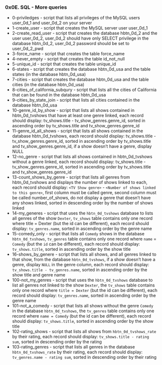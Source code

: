 ### 0x0E. SQL - More queries

* 0-priviledges - script that lists all privileges of the MySQL users user_0d_1 and user_0d_2 on your server
* 1-create_user - script that creates the MySQL server user user_0d_1
* 2-create_read_user - script that creates the database hbtn_0d_2 and the user user_0d_2, user_0d_2 should have only SELECT privilege in the database hbtn_0d_2, user_0d_2 password should be set to user_0d_2_pwd
* 3-force_name - script that creates the table force_name
* 4-never_empty - script that creates the table id_not_null
* 5-unique_id - script that creates the table unique_id
* 6-states - script that creates the database hbtn_0d_usa and the table states (in the database hbtn_0d_usa)
* 7-cities - script that creates the database hbtn_0d_usa and the table cities (in the database hbtn_0d_usa)
* 8-cities_of_california_subqury - script that lists all the cities of California that can be found in the database hbtn_0d_usa
* 9-cities_by_state_join - script that lists all cities contained in the database hbtn_0d_usa
* 10-genre_id_by_show - script that lists all shows contained in hbtn_0d_tvshows that have at least one genre linked, each record should display: tv_shows.title - tv_show_genres.genre_id, sorted in ascending order by tv_shows.title and tv_show_genres.genre_id
* 11-genre_id_all_shows - script that lists all shows contained in the database hbtn_0d_tvshows, each record should display: tv_shows.title - tv_show_genres.genre_id, sorted in ascending order by tv_shows.title and tv_show_genres.genre_id, if a show doesn’t have a genre, display NULL
* 12-no_genre - script that lists all shows contained in hbtn_0d_tvshows without a genre linked, each record should display: tv_shows.title - tv_show_genres.genre_id, sorted in ascending order by tv_shows.title and tv_show_genres.genre_id
* 13-count_shows_by_genre - script that lists all genres from hbtn_0d_tvshows and displays the number of shows linked to each, each record should display: `<TV Show genre>` - `<Number of shows linked to this genre>`, first column must be called genre, second column must be called number_of_shows, do not display a genre that doesn’t have any shows linked, sorted in descending order by the number of shows linked
* 14-my_generes - script that uses the `hbtn_0d_tvshows` database to lists all genres of the show `Dexter`, `tv_shows` table contains only one record where title = Dexter (but the id can be different), each record should display: `tv_genres.name`, sorted in ascending order by the genre name
* 15-comedy_only - script that lists all `Comedy` shows in the database `hbtn_0d_tvshows`, `tv_genres` table contains only one record where `name` = `Comedy` (but the `id` can be different), each record should display: `tv_shows.title`, sorted in ascending order by the show title
* 16-shows_by_genere - script that lists all shows, and all genres linked to that show, from the database `hbtn_0d_tvshows`, if a show doesn’t have a genre, display `NULL` in the genre column, each record should display: `tv_shows.title - tv_genres.name`, sorted in ascending order by the show title and genre name
* 100-not_my_genres - script that uses the `hbtn_0d_tvshows` database to list all genres not linked to the show `Dexter`, the `tv_shows` table contains only one record where `title = Dexter` (but the id can be different), each record should display: `tv_genres.name`, sorted in ascending order by the genre name
* 101-not_a_comedy - script that lists all shows without the genre `Comedy` in the database `hbtn_0d_tvshows`, the `tv_genres` table contains only one record where `name = Comedy` (but the id can be different), each record should display: `tv_shows.title`, sorted in ascending order by the show title
* 102-rating_shows - script that lists all shows from `hbtn_0d_tvshows_rate` by their rating, each record should display: `tv_shows.title - rating sum`, sorted in descending order by the rating
* 103-rating_genres - script that lists all genres in the database `hbtn_0d_tvshows_rate` by their rating, each record should display: `tv_genres.name - rating sum`, sorted in descending order by their rating

